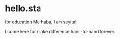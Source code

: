 # hello.sta
for education
Merhaba, I am seyitali

I come here for make difference
hand-to-hand forever.
